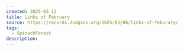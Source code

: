 ```yaml
---
created: 2025-03-12
title: Links of February
source: https://records.dodgson.org/2025/03/06/links-of-feburary/
tags:
  - SpinachForest
description:
---
```

